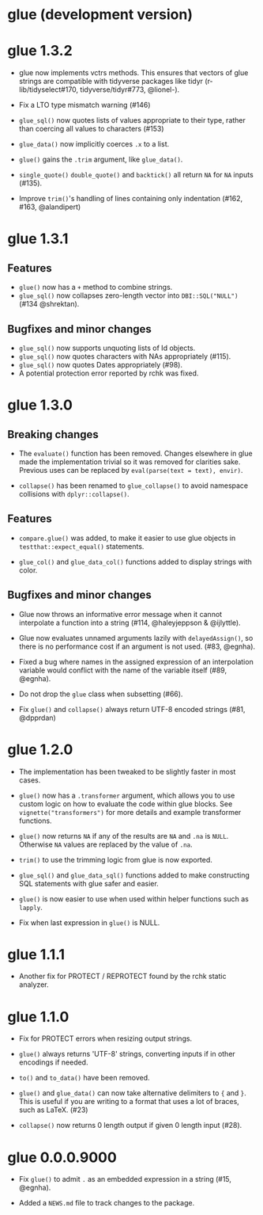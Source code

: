 # glue (development version)

# glue 1.3.2

* glue now implements vctrs methods. This ensures that vectors of glue
  strings are compatible with tidyverse packages like tidyr
  (r-lib/tidyselect#170, tidyverse/tidyr#773, @lionel-).

* Fix a LTO type mismatch warning (#146)

* `glue_sql()` now quotes lists of values appropriate to their type, rather
  than coercing all values to characters (#153)

* `glue_data()` now implicitly coerces `.x` to a list.

* `glue()` gains the `.trim` argument, like `glue_data()`.

* `single_quote()` `double_quote()` and `backtick()` all return `NA` for `NA`
  inputs (#135).

* Improve `trim()`'s handling of lines containing only indentation (#162, #163, @alandipert)

# glue 1.3.1

## Features

* `glue()` now has a `+` method to combine strings.
* `glue_sql()` now collapses zero-length vector into `DBI::SQL("NULL")` (#134 @shrektan).

## Bugfixes and minor changes

* `glue_sql()` now supports unquoting lists of Id objects.
* `glue_sql()` now quotes characters with NAs appropriately (#115).
* `glue_sql()` now quotes Dates appropriately (#98).
* A potential protection error reported by rchk was fixed.

# glue 1.3.0

## Breaking changes

* The `evaluate()` function has been removed. Changes elsewhere in glue made
  the implementation trivial so it was removed for clarities sake. Previous
  uses can be replaced by `eval(parse(text = text), envir)`.

* `collapse()` has been renamed to `glue_collapse()` to avoid namespace
  collisions with `dplyr::collapse()`.

## Features

* `compare.glue()` was added, to make it easier to use glue objects in
  `testthat::expect_equal()` statements.

* `glue_col()` and `glue_data_col()` functions added to display strings with
  color.

## Bugfixes and minor changes

* Glue now throws an informative error message when it cannot interpolate a
  function into a string (#114, @haleyjeppson & @ijlyttle).

* Glue now evaluates unnamed arguments lazily with `delayedAssign()`, so there
  is no performance cost if an argument is not used. (#83, @egnha).

* Fixed a bug where names in the assigned expression of an interpolation
  variable would conflict with the name of the variable itself (#89, @egnha).

* Do not drop the `glue` class when subsetting (#66).

* Fix `glue()` and `collapse()` always return UTF-8 encoded strings (#81, @dpprdan)

# glue 1.2.0

* The implementation has been tweaked to be slightly faster in most cases.

* `glue()` now has a `.transformer` argument, which allows you to use custom
  logic on how to evaluate the code within glue blocks. See
  `vignette("transformers")` for more details and example transformer
  functions.

* `glue()` now returns `NA` if any of the results are `NA` and `.na` is `NULL`.
  Otherwise `NA` values are replaced by the value of `.na`.

* `trim()` to use the trimming logic from glue is now exported.

* `glue_sql()` and `glue_data_sql()` functions added to make constructing SQL
  statements with glue safer and easier.

* `glue()` is now easier to use when used within helper functions such as
  `lapply`.

* Fix when last expression in `glue()` is NULL.

# glue 1.1.1

* Another fix for PROTECT / REPROTECT found by the rchk static analyzer.

# glue 1.1.0

* Fix for PROTECT errors when resizing output strings.

* `glue()` always returns 'UTF-8' strings, converting inputs if in other
encodings if needed.

* `to()` and `to_data()` have been removed.

* `glue()` and `glue_data()` can now take alternative delimiters to `{` and `}`.
This is useful if you are writing to a format that uses a lot of braces, such
as LaTeX. (#23)

* `collapse()` now returns 0 length output if given 0 length input (#28).

# glue 0.0.0.9000

* Fix `glue()` to admit `.` as an embedded expression in a string (#15, @egnha).

* Added a `NEWS.md` file to track changes to the package.
